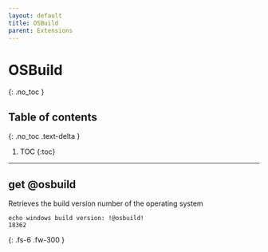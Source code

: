 ```yaml
---
layout: default
title: OSBuild
parent: Extensions
---
```


# OSBuild
{: .no_toc }

## Table of contents
{: .no_toc .text-delta }

1. TOC
{:toc}

---

## get @osbuild

Retrieves the build version number of the operating system

```
echo windows build version: !@osbuild!
18362
```

{: .fs-6 .fw-300 }
